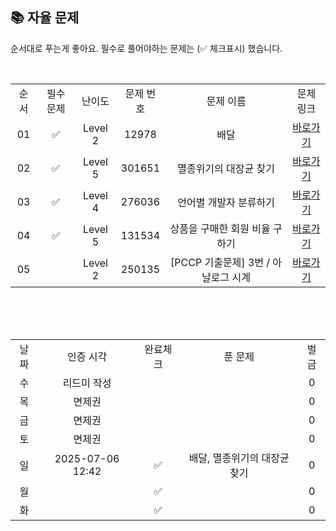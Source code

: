 
## 📚 자율 문제

순서대로 푸는게 좋아요.
필수로 풀어야하는 문제는 (✅ 체크표시) 했습니다.

<br/>
<table>
  <tr>
    <td align="center">순서</td>
    <td align="center">필수 문제</td>
    <td align="center">난이도</td>
    <td align="center">문제 번호</td>
    <td align="center">문제 이름</td>
    <td align="center">문제 링크</td>
  </tr>
    <tr>
  <td align="center">01</td>
   <td align="center">✅</td>
    <td align="center">Level 2</td>
    <td align="center">12978</td>
    <td align="center">배달</td>
    <td align="center"><a href="https://school.programmers.co.kr/learn/courses/30/lessons/12978">바로가기</a></td>
  </tr>
      <tr>
    <td align="center">02</td>
    <td align="center">✅</td>
    <td align="center">Level 5</td>
    <td align="center">301651</td>
    <td align="center">멸종위기의 대장균 찾기</td>
    <td align="center"><a href="https://school.programmers.co.kr/learn/courses/30/lessons/301651">바로가기</a></td>
  </tr>
  <tr>
    <td align="center">03</td>
    <td align="center">✅</td>
    <td align="center">Level 4</td>
    <td align="center">276036</td>
    <td align="center">언어별 개발자 분류하기</td>
    <td align="center"><a href="https://school.programmers.co.kr/learn/courses/30/lessons/276036">바로가기</a></td>
  </tr>
  <tr>
  <td align="center">04</td>
   <td align="center">✅</td>
    <td align="center">Level 5</td>
    <td align="center">131534</td>
    <td align="center">상품을 구매한 회원 비율 구하기</td>
    <td align="center"><a href="https://school.programmers.co.kr/learn/courses/30/lessons/131534">바로가기</a></td>
  </tr>
  <td align="center">05</td>
   <td align="center"></td>
    <td align="center">Level 2</td>
    <td align="center">250135</td>
    <td align="center">[PCCP 기출문제] 3번 / 아날로그 시계</td>
    <td align="center"><a href="https://school.programmers.co.kr/learn/courses/30/lessons/250135">바로가기</a></td>
  </tr>
</table>
<br/><br/>


<br>

<table>
  <tr>
    <td align="center">날짜</td>
    <td align="center">인증 시각</td>
    <td align="center">완료체크</td>
    <td align="center">푼 문제</td>
    <td align="center">벌금</td>
  </tr>
  <tr>
    <td align="center">수</td>
    <td align="center">리드미 작성</td>
    <td align="center"></td>
    <td align="center"></td>
    <td align="center">0</td>
  </tr>
  <tr>
    <td align="center">목</td>
    <td align="center">면제권</td>
    <td align="center"></td>
    <td align="center"></td>
    <td align="center">0</td>
  </tr>
  <tr>
    <td align="center">금</td>
    <td align="center">면제권</td>
    <td align="center"></td>
    <td align="center"></td>
    <td align="center">0</td>
  </tr>
  <tr>
    <td align="center">토</td>
    <td align="center">면제권</td>
    <td align="center"></td>
    <td align="center"></td>
    <td align="center">0</td>
  </tr>
    <tr>
    <td align="center">일</td>
    <td align="center">2025-07-06 12:42</td>
    <td align="center">✅</td>
    <td align="center">배달, 멸종위기의 대장균 찾기</td>
    <td align="center">0</td>
  </tr>
  <tr>
    <td align="center">월</td>
    <td align="center"></td>
    <td align="center">✅</td>
    <td align="center"></td>
    <td align="center">0</td>
  </tr>
  <tr>
    <td align="center">화</td>
    <td align="center"></td>
    <td align="center">✅</td>
    <td align="center"></td>
    <td align="center">0</td>
  </tr>
</table>
